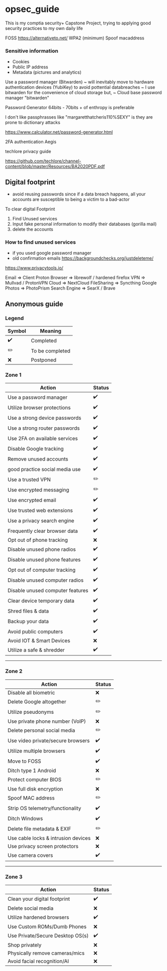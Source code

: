 # opsec_guide
This is my comptia security+ Capstone Project, trying to applying good security practices to my own daily life 



FOSS
https://alternativeto.net/
WPA2 (minimum)
Spoof macaddress


### Sensitive information ####

- Cookies 
- Public IP address 
- Metadata (pictures and analytics)



Use a password manager (Bitwarden)
~ will inevitably move to hardware authentication devices (YubiKey) to avoid pottential databreaches
~ I use bitwarden for the convenience of cloud storage but, 
~ Cloud base password manager "bitwarden"

Password Generator 
64bits - 70bits + of enthropy is preferable 

I don't like passphrasses like "margaretthatcheris110%SEXY" is they are prone to dictionary attacks 

https://www.calculator.net/password-generator.html


2FA authentication 
Aegis 



techlore privacy guide 

https://github.com/techlore/channel-content/blob/master/Resources/BA2020PDF.pdf


## Digital footprint ###
- avoid reusing passwords since if a data breach happens, all your accounts are susceptible to being a victim to a bad-actor

To clear digital Footprint 
1. Find Unused services 
2. Input fake personal information to modify their databases (gorilla mail)
3. delete the accounts


### How to find unused services ###
- if you used google password manager
- old confirmation emails 
https://backgroundchecks.org/justdeleteme/

https://www.privacytools.io/

Email =>  Client Proton 
Browser => librewolf / hardened firefox
VPN => Mullvad / ProtonVPN
Cloud => NextCloud
FileSharing => Syncthing
Google Photos => PhotoPrism
Search Engine => SearX / Brave 

## Anonymous guide ## 

### Legend ###

| Symbol | Meaning         |
|--------|-----------------|
| ✔️      | Completed       |
| ✏️      | To be completed |
| ❌     | Postponed       |

### Zone 1 ###

| Action                           | Status |
|----------------------------------|--------|
| Use a password manager           | ✔️      |
| Utilize browser protections      | ✔️      |
| Use a strong device passwords    | ✔️      |
| Use a strong router passwords    | ✔️      |
| Use 2FA on available services    | ✔️      |
| Disable Google tracking          | ✔️      |
| Remove unused accounts           | ✔️      |
| good practice social media use   | ✔️      |
| Use a trusted VPN                | ✏️      |
| Use encrypted messaging          | ✏️      |
| Use encrypted email              | ✔️      |
| Use trusted web extensions       | ✔️      |
| Use a privacy search engine      | ✔️      |
| Frequently clear browser data    | ✔️      |
| Opt out of phone tracking        | ❌     |
| Disable unused phone radios      | ✔️      |
| Disable unused phone features    | ✔️      |
| Opt out of computer tracking     | ✔️      |
| Disable unused computer radios   | ✔️      |
| Disable unused computer features | ✔️      |
| Clear device temporary data      | ✔️      |
| Shred files & data               | ✔️      |
| Backup your data                 | ✔️      |
| Avoid public computers           | ✔️      |
| Avoid IOT & Smart Devices        | ❌     |
| Utilize a safe & shredder        | ✔️      |

---

### Zone 2 ###

| Action                              | Status |
|-------------------------------------|--------|
| Disable all biometric               | ❌     |
| Delete Google altogether            | ✏️      |
| Utilize pseudonyms                  | ✏️      |
| Use private phone number (VoIP)     | ❌     |
| Delete personal social media        | ✏️      |
| Use video private/secure browsers   | ✔️      |
| Utilize multiple browsers           | ✔️      |
| Move to FOSS                        | ✔️      |
| Ditch type 1 Android                | ❌     |
| Protect computer BIOS               | ✏️      |
| Use full disk encryption            | ❌     |
| Spoof MAC address                   | ✏️      |
| Strip OS telemetry/functionality    | ✔️      |
| Ditch Windows                       | ✔️      |
| Delete file metadata & EXIF         | ✏️      |
| Use cable locks & intrusion devices | ❌     |
| Use privacy screen protectors       | ❌     |
| Use camera covers                   | ✔️      |

---

### Zone 3 ###

| Action                           | Status |
|----------------------------------|--------|
| Clean your digital footprint     | ✔️      |
| Delete social media              | ❌     |
| Utilize hardened browsers        | ✔️      |
| Use Custom ROMs/Dumb Phones      | ❌     |
| Use Private/Secure Desktop OS(s) | ✔️      |
| Shop privately                   | ❌     |
| Physically remove cameras/mics   | ❌     |
| Avoid facial recognition/AI      | ❌     |



